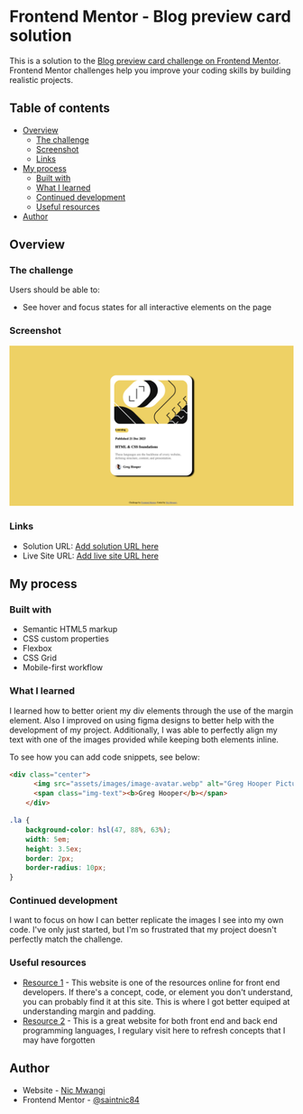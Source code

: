# Frontend Mentor - Blog preview card solution

This is a solution to the [Blog preview card challenge on Frontend Mentor](https://www.frontendmentor.io/challenges/blog-preview-card-ckPaj01IcS). Frontend Mentor challenges help you improve your coding skills by building realistic projects. 

## Table of contents

- [Overview](#overview)
  - [The challenge](#the-challenge)
  - [Screenshot](#screenshot)
  - [Links](#links)
- [My process](#my-process)
  - [Built with](#built-with)
  - [What I learned](#what-i-learned)
  - [Continued development](#continued-development)
  - [Useful resources](#useful-resources)
- [Author](#author)


## Overview

### The challenge

Users should be able to:

- See hover and focus states for all interactive elements on the page

### Screenshot

![](assets/images/blog_card_screenshot.png)


### Links

- Solution URL: [Add solution URL here](https://your-solution-url.com)
- Live Site URL: [Add live site URL here](https://your-live-site-url.com)

## My process

### Built with

- Semantic HTML5 markup
- CSS custom properties
- Flexbox
- CSS Grid
- Mobile-first workflow



### What I learned

I learned how to better orient my div elements through the use of the margin element. Also I improved on using figma designs to better help with the development of my project. Additionally, I was able to perfectly align my text with one of the images provided while keeping both elements inline.

To see how you can add code snippets, see below:

```html
<div class="center">
      <img src="assets/images/image-avatar.webp" alt="Greg Hooper Picture" class="hoop">
      <span class="img-text"><b>Greg Hooper</b></span>
    </div>

```
```css
.la {
    background-color: hsl(47, 88%, 63%);
    width: 5em;
    height: 3.5ex;
    border: 2px;
    border-radius: 10px;
}
```


### Continued development

I want to focus on how I can better replicate the images I see into my own code. I've only just started, but I'm so frustrated that my project doesn't perfectly match the challenge.


### Useful resources

- [Resource 1](https://developer.mozilla.org/en-US/) - This website is one of the resources online for front end developers. If there's a concept, code, or element you don't understand, you can probably find it at this site. This is where I got better equiped at understanding margin and padding.
- [Resource 2](https://www.w3schools.com/) - This is a great website for both front end and back end programming languages, I regulary visit here to refresh concepts that I may have forgotten


## Author

- Website - [Nic Mwangi](https://saintnic84.github.io/)
- Frontend Mentor - [@saintnic84](https://www.frontendmentor.io/profile/saintnic84)


